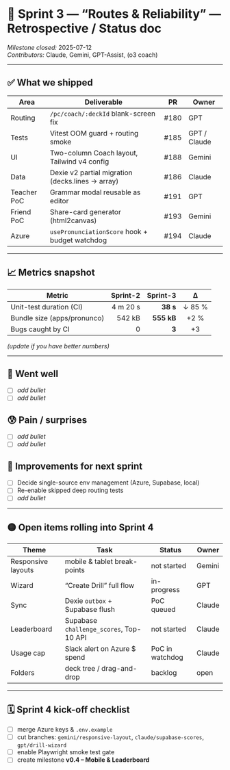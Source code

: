# 🌟 Sprint 3 ― “Routes & Reliability” ― Retrospective / Status doc
*Milestone closed:* 2025-07-12  
*Contributors:* Claude, Gemini, GPT-Assist, (o3 coach)

---

## ✅ What we shipped

| Area | Deliverable | PR | Owner |
|------|-------------|----|-------|
| Routing | `/pc/coach/:deckId` blank-screen fix | #180 | GPT |
| Tests | Vitest OOM guard + routing smoke | #185 | GPT / Claude |
| UI | Two-column Coach layout, Tailwind v4 config | #188 | Gemini |
| Data | Dexie v2 partial migration (decks.lines → array) | #186 | Claude |
| Teacher PoC | Grammar modal reusable as editor | #191 | GPT |
| Friend PoC | Share-card generator (html2canvas) | #193 | Gemini |
| Azure | `usePronunciationScore` hook + budget watchdog | #194 | Claude |

---

## 📈 Metrics snapshot

| Metric | Sprint-2 | Sprint-3 | Δ |
|--------|---------:|---------:|:--:|
| Unit-test duration (CI) | 4 m 20 s | **38 s** | ↓ 85 % |
| Bundle size (apps/pronunco) | 542 kB | **555 kB** | +2 % |
| Bugs caught by CI | 0 | **3** | +3 |

*(update if you have better numbers)*

---

## 🎉 Went well
- [ ] *add bullet*
- [ ] *add bullet*

## 😰 Pain / surprises
- [ ] *add bullet*
- [ ] *add bullet*

## 🚧 Improvements for next sprint
- [ ] Decide single-source env management (Azure, Supabase, local)
- [ ] Re-enable skipped deep routing tests
- [ ] *add bullet*

---

## 🟡 Open items rolling into Sprint 4

| Theme | Task | Status | Owner |
|-------|------|--------|-------|
| Responsive layouts | mobile & tablet break-points | not started | Gemini |
| Wizard | “Create Drill” full flow | in-progress | GPT |
| Sync | Dexie `outbox` + Supabase flush | PoC queued | Claude |
| Leaderboard | Supabase `challenge_scores`, Top-10 API | not started | Claude |
| Usage cap | Slack alert on Azure $ spend | PoC in watchdog | Claude |
| Folders | deck tree / drag-and-drop | backlog | open |

---

## 🗓 Sprint 4 kick-off checklist
- [ ] merge Azure keys & `.env.example`
- [ ] cut branches: `gemini/responsive-layout`, `claude/supabase-scores`, `gpt/drill-wizard`
- [ ] enable Playwright smoke test gate
- [ ] create milestone **v0.4 – Mobile & Leaderboard**
